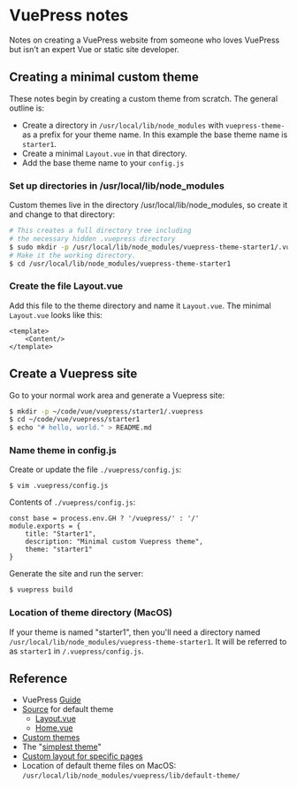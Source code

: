 # VuePress notes

Notes on creating a VuePress website from someone who loves VuePress but isn't an expert Vue or
static site developer.

## Creating a minimal custom theme

These notes begin by creating a custom theme from scratch. The general outline is:

* Create a directory in `/usr/local/lib/node_modules` with `vuepress-theme-` as a prefix for your theme name. In this example the base theme name is `starter1`.
* Create a minimal `Layout.vue` in that directory.
* Add the base theme name to your `config.js`

### Set up directories in /usr/local/lib/node_modules

Custom themes live in the directory /usr/local/lib/node_modules, so create it and change to that directory:

```bash
# This creates a full directory tree including
# the necessary hidden .vuepress directory 
$ sudo mkdir -p /usr/local/lib/node_modules/vuepress-theme-starter1/.vuepress
# Make it the working directory.
$ cd /usr/local/lib/node_modules/vuepress-theme-starter1
```

### Create the file Layout.vue

Add this file to the theme directory and name it `Layout.vue`.
The minimal `Layout.vue` looks like this:

```
<template> 
    <Content/> 
</template> 
```

<!--
This is the minimal version that was accepted--but no output appeared.

```
<template>
  <div class="theme-container">
    <h1>This is Layout.vue</h1>
    <Content/>
    <h1>This came under the content tag</h1>
  </div>
</template>

<script>
import Vue from 'vue'
export default {
  components: { Home, Page, Sidebar, Navbar },
  data () {
    return {
      isSidebarOpen: false
    }
  }
}

</script>
```
-->

## Create a Vuepress site

Go to your normal work area and generate a Vuepress site:

```bash
$ mkdir -p ~/code/vue/vuepress/starter1/.vuepress
$ cd ~/code/vue/vuepress/starter1
$ echo "# hello, world." > README.md
```
### Name theme in config.js

Create or update the file `./vuepress/config.js`:

```
$ vim .vuepress/config.js
```

Contents of `./vuepress/config.js`:

```
const base = process.env.GH ? '/vuepress/' : '/'
module.exports = {
    title: "Starter1",
    description: "Minimal custom Vuepress theme",
    theme: "starter1"
}
```

Generate the site and run the server:

```bash
$ vuepress build
```

### Location of theme directory (MacOS)

If your theme is named "starter1", then you'll need a directory named
`/usr/local/lib/node_modules/vuepress-theme-starter1`. It
will be referred to as `starter1` in `/.vuepress/config.js`.


## Reference
* VuePress [Guide](https://vuepress.vuejs.org/guide/)
* [Source](https://github.com/vuejs/vuepress/tree/master/lib/default-theme) for default theme
  - [Layout.vue](https://github.com/vuejs/vuepress/blob/master/lib/default-theme/Layout.vue)
  - [Home.vue](https://github.com/vuejs/vuepress/blob/master/lib/default-theme/Home.vue)
* [Custom themes](https://vuepress.vuejs.org/guide/custom-themes.html)
* The "[simplest theme](https://vuepress.vuejs.org/guide/custom-themes.html#content-outlet)"
* [Custom layout for specific pages](https://vuepress.vuejs.org/default-theme-config/#custom-layout-for-specific-pages)
* Location of default theme files on MacOS: `/usr/local/lib/node_modules/vuepress/lib/default-theme/`
